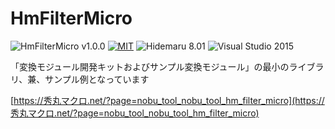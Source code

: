 # HmFilterMicro

![HmFilterMicro v1.0.0](https://img.shields.io/badge/HmFilterMicro-v1.0.0-6479ff.svg)
[![MIT](https://img.shields.io/badge/license-MIT-blue.svg?style=flat)](LICENSE)
![Hidemaru 8.01](https://img.shields.io/badge/Hidemaru-v8.01-6479ff.svg)
![Visual Studio 2015](https://img.shields.io/badge/Visual_Studio-v2015-6479ff.svg)

「変換モジュール開発キットおよびサンプル変換モジュール」の最小のライブラリ、兼、サンプル例となっています

[https://秀丸マクロ.net/?page=nobu_tool_nobu_tool_hm_filter_micro](https://秀丸マクロ.net/?page=nobu_tool_nobu_tool_hm_filter_micro)
